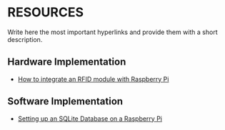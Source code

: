 # RESOURCES
Write here the most important hyperlinks and provide them with a short description.

## Hardware Implementation
<ul>
 <li> <a href="https://www.deviceplus.com/raspberry-pi/integrate-rfid-module-raspberry-pi/">How to integrate an RFID module with Raspberry Pi</a>
</ul>

## Software Implementation
<ul>
 <li> <a href="https://pimylifeup.com/raspberry-pi-sqlite/">Setting up an SQLite Database on a Raspberry Pi</a>
</ul>